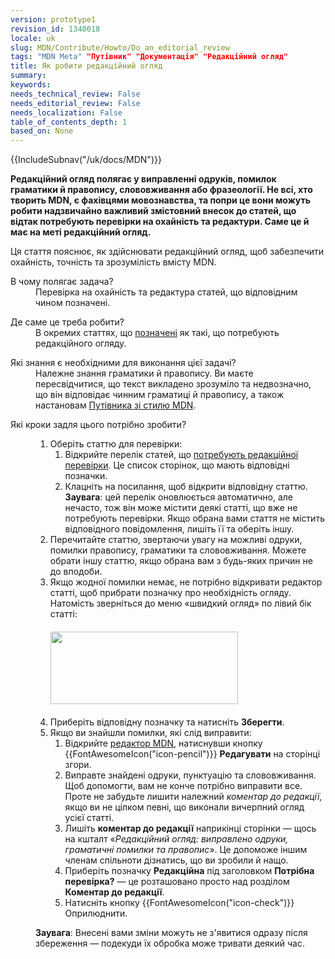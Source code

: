 ```yaml
---
version: prototype1
revision_id: 1340018
locale: uk
slug: MDN/Contribute/Howto/Do_an_editorial_review
tags: "MDN Meta" "Путівник" "Документація" "Редакційний огляд"
title: Як робити редакційний огляд
summary: 
keywords: 
needs_technical_review: False
needs_editorial_review: False
needs_localization: False
table_of_contents_depth: 1
based_on: None
---
```

<div>{{IncludeSubnav("/uk/docs/MDN")}}</div>

<p class="summary"><strong>Редакційний огляд полягає у виправленні одруків, помилок граматики й правопису, слововживання або фразеології. Не всі, хто творить MDN, є фахівцями мовознавства, та попри це вони можуть робити надзвичайно важливий змістовний внесок до статей, що відтак потребують перевірки на охайність та редактури. Саме це й має на меті редакційний огляд.</strong></p>

<p><span class="seoSummary">Ця стаття пояснює, як здійснювати редакційний огляд, щоб забезпечити охайність, точність та зрозумілість вмісту MDN.</span></p>

<dl>
 <dt>В чому полягає задача?</dt>
 <dd>Перевірка на охайність та редактура статей, що відповідним чином позначені.</dd>
</dl>

<dl>
 <dt>Де саме це треба робити?</dt>
 <dd>В окремих статтях, що <a href="/uk/docs/needs-review/editorial">позначені</a> як такі, що потребують редакційного огляду.</dd>
</dl>

<dl>
 <dt>Які знання є необхідними для виконання цієї задачі?</dt>
 <dd>Належне знання граматики й правопису. Ви маєте пересвідчитися, що текст викладено зрозуміло та недвозначно, що він відповідає чинним граматиці й правопису, а також настановам <a href="/uk/docs/MDN/Contribute/Guidelines/Writing_style_guide">Путівника зі стилю MDN</a>.</dd>
</dl>

<dl>
 <dt>Які кроки задля цього потрібно зробити?</dt>
 <dd>
 <ol>
  <li>Оберіть статтю для перевірки:
   <ol>
    <li>Відкрийте перелік статей, що <a href="/uk/docs/needs-review/editorial">потребують редакційної перевірки</a>. Це список сторінок, що мають відповідні позначки.</li>
    <li>Клацніть на посилання, щоб відкрити відповідну статтю.<br />
     <strong>Заувага</strong>: цей перелік оновлюється автоматично, але нечасто, тож він може містити деякі статті, що вже не потребують перевірки. Якщо обрана вами стаття не містить відповідного повідомлення, лишіть її та оберіть іншу.</li>
   </ol>
  </li>
  <li>Перечитайте статтю, звертаючи увагу на можливі одруки, помилки правопису, граматики та слововживання. Можете обрати іншу статтю, якщо обрана вам з будь-яких причин не до вподоби.</li>
  <li>Якщо жодної помилки немає, не потрібно відкривати редактор статті, щоб прибрати позначку про необхідність огляду. Натомість зверніться до меню «швидкий огляд» по лівий бік статті:<br />
   <img alt="" src="https://mdn.mozillademos.org/files/15371/banner-editorial-review.png" style="height:116px; margin-bottom:20px; margin-top:20px; width:300px" /></li>
  <li>Приберіть відповідну позначку та натисніть <strong>Зберегти</strong>.</li>
  <li>Якщо ви знайшли помилки, які слід виправити:
   <ol>
    <li>Відкрийте <a href="/uk/docs/MDN/Contribute/Editor">редактор MDN</a>, натиснувши кнопку {{FontAwesomeIcon("icon-pencil")}} <strong>Редагувати</strong> на сторінці згори.</li>
    <li>Виправте знайдені одруки, пунктуацію та слововживання. Щоб допомогти, вам не конче потрібно виправити все. Проте не забудьте лишити належний <em>коментар до редакції</em>, якщо ви не цілком певні, що виконали вичерпний огляд усієї статті.</li>
    <li>Лишіть <strong>коментар до редакції</strong> наприкінці сторінки — щось на кшталт «<em>Редакційний огляд: виправлено одруки, граматичні помилки та правопис</em>». Це допоможе іншим членам спільноти дізнатись, що ви зробили й нащо.</li>
    <li>Приберіть позначку <strong>Редакційна</strong> під заголовком <strong>Потрібна перевірка?</strong> — це розташовано просто над розділом <strong>Коментар до редакції</strong>.</li>
    <li>Натисніть кнопку {{FontAwesomeIcon("icon-check")}} Оприлюднити.</li>
   </ol>
  </li>
 </ol>

 <div class="note">
 <p><strong>Заувага</strong>: Внесені вами зміни можуть не з'явитися одразу після збереження — подекуди їх обробка може тривати деякий час.</p>
 </div>
 </dd>
</dl>

